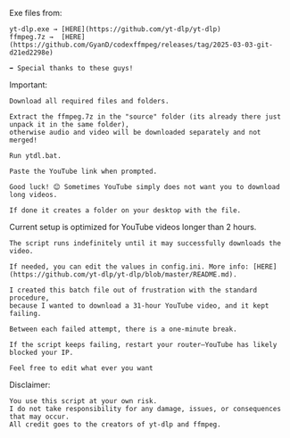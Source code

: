 Exe files from:

    yt-dlp.exe → [HERE](https://github.com/yt-dlp/yt-dlp)
    ffmpeg.7z →  [HERE](https://github.com/GyanD/codexffmpeg/releases/tag/2025-03-03-git-d21ed2298e)
    
    ➡ Special thanks to these guys!

Important:

    Download all required files and folders.
    
    Extract the ffmpeg.7z in the "source" folder (its already there just unpack it in the same folder), 
	otherwise audio and video will be downloaded separately and not merged!
	
    Run ytdl.bat.
    
    Paste the YouTube link when prompted.
    
    Good luck! 😊 Sometimes YouTube simply does not want you to download long videos.
    
    If done it creates a folder on your desktop with the file.

Current setup is optimized for YouTube videos longer than 2 hours.

    The script runs indefinitely until it may successfully downloads the video.
    
    If needed, you can edit the values in config.ini. More info: [HERE] (https://github.com/yt-dlp/yt-dlp/blob/master/README.md).
    
    I created this batch file out of frustration with the standard procedure, 
	because I wanted to download a 31-hour YouTube video, and it kept failing.
 
    Between each failed attempt, there is a one-minute break.
    
    If the script keeps failing, restart your router—YouTube has likely blocked your IP.

    Feel free to edit what ever you want
    
Disclaimer:

    You use this script at your own risk.
    I do not take responsibility for any damage, issues, or consequences that may occur.
    All credit goes to the creators of yt-dlp and ffmpeg.
